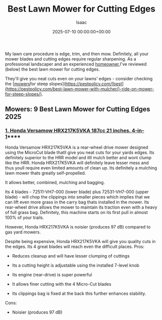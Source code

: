 ﻿---
title: Best Lawn Mower for Cutting Edges
description: My lawn care procedure is edge, trim, and then mow. Definitely, all your mower blades and cutting edges require regular sharpening. As a professional...
slug: /best-lawn-mower-for-cutting-edges/
date: 2025-07-10 00:00:00+00:00
lastmod: 2025-07-10 00:00:00+03:00
author: Isaac
categories:

- Mowers
tags:

- mowers

- best

- lawn
layout: post
---

My lawn care procedure is edge, trim, and then mow. Definitely, all your mower blades and cutting edges require regular sharpening. As a professional landscaper and an experienced [homeowner](https://pestpolicy.com/best-riding-lawn-mower-for-small-yard/),I've reviewed (below) the best lawn mower for cutting edges.

They'll give you neat cuts even on your lawns' edges - consider checking the [[mowers](https://pestpolicy.com/best-lawn-mower-for-large-yard/)for steep slopes](https://pestpolicy.com/[best](https://pestpolicy.com/best-lawn-mower-with-mulcher/)-ride-on-mower-for-steep-slopes/).

##  Mowers: 9 Best Lawn Mower for Cutting Edges 2025

###  [**1. Honda Versamow HRX217K5VKA 187cc 21 inches. 4-in-1**](https://www.amazon.com/dp/B00S6Z2GWQ/?tag=p-policy-20)****

Honda Versamow HRX217K5VKA is a rear-wheel drive mower designed using the MicroCut blade thatll give you neat cuts for your yards edges. Its definitely superior to the HRR model and itll mulch better and wont clump like the HRR. Honda HRX217K5VKA will definitely leave lesser mess and thus youll require even limited amounts of clean up. Its definitely a mulching lawn mower thats greatly self-propelled.

It allows better, combined, mulching and bagging.

Its 4 blades - 72511-VH7-000 (lower blade) plus 72531-VH7-000 (upper blade) - will chop the clippings into smaller pieces which implies that we can lift even more grass in the carry bag thats installed in the mower. Its rear-wheel drive allows the mower to maintain its traction even with a heavy of full grass bag. Definitely, this machine starts on its first pull in almost 100% of your trails.

However, Honda HRX217K5VKA is noisier (produces 97 dB) compared to gas yard mowers.

Despite being expensive, Honda HRX217K5VKA will give you quality cuts in the edges. Its 4 great blades will reach even the difficult places.
Pros:

- Reduces cleanup and will have lesser clumping of cuttings

- Its a cutting height is adjustable using the installed 7-level knob

- Its engine (rear-drive) is super powerful

- It allows finer cutting with the 4 Micro-Cut blades

- Its clippings bag is fixed at the back this further enhances stability.

Cons:

- Noisier (produces 97 dB)
